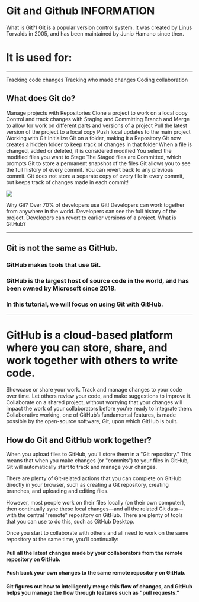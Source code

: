 #  Git and Github INFORMATION
What is Git?)
Git is a popular version control system. It was created by Linus Torvalds in 2005, and has been maintained by Junio Hamano since then.

# It is used for:
**********************************************************************************************************************
Tracking code changes
Tracking who made changes
Coding collaboration
## What does Git do?
Manage projects with Repositories
Clone a project to work on a local copy
Control and track changes with Staging and Committing
Branch and Merge to allow for work on different parts and versions of a project
Pull the latest version of the project to a local copy
Push local updates to the main project
Working with Git
Initialize Git on a folder, making it a Repository
Git now creates a hidden folder to keep track of changes in that folder
When a file is changed, added or deleted, it is considered modified
You select the modified files you want to Stage
The Staged files are Committed, which prompts Git to store a permanent snapshot of the files
Git allows you to see the full history of every commit.
You can revert back to any previous commit.
Git does not store a separate copy of every file in every commit, but keeps track of changes made in each commit!

<img src="https://miro.medium.com/v2/resize:fit:1400/1*mtsk3fQ_BRemFidhkel3dA.png">

Why Git?
Over 70% of developers use Git!
Developers can work together from anywhere in the world.
Developers can see the full history of the project.
Developers can revert to earlier versions of a project.
 What is GitHub?
**********************************************************************************************************************

## Git is not the same as GitHub.
### GitHub makes tools that use Git.
### GitHub is the largest host of source code in the world, and has been owned by Microsoft since 2018.
### In this tutorial, we will focus on using Git with GitHub.
********************************************************************************************************

# GitHub is a cloud-based platform where you can store, share, and work together with others to write code.

Showcase or share your work.
Track and manage changes to your code over time.
Let others review your code, and make suggestions to improve it.
Collaborate on a shared project, without worrying that your changes will impact the work of your collaborators before you're ready to integrate them.
Collaborative working, one of GitHub’s fundamental features, is made possible by the open-source software, Git, upon which GitHub is built.

## How do Git and GitHub work together?
When you upload files to GitHub, you'll store them in a "Git repository." This means that when you make changes (or "commits") to your files in GitHub, Git will automatically start to track and manage your changes.

There are plenty of Git-related actions that you can complete on GitHub directly in your browser, such as creating a Git repository, creating branches, and uploading and editing files.

However, most people work on their files locally (on their own computer), then continually sync these local changes—and all the related Git data—with the central "remote" repository on GitHub. There are plenty of tools that you can use to do this, such as GitHub Desktop.

Once you start to collaborate with others and all need to work on the same repository at the same time, you’ll continually:

#### Pull all the latest changes made by your collaborators from the remote repository on GitHub.
#### Push back your own changes to the same remote repository on GitHub.
#### Git figures out how to intelligently merge this flow of changes, and GitHub helps you manage the flow through features such as "pull requests."

